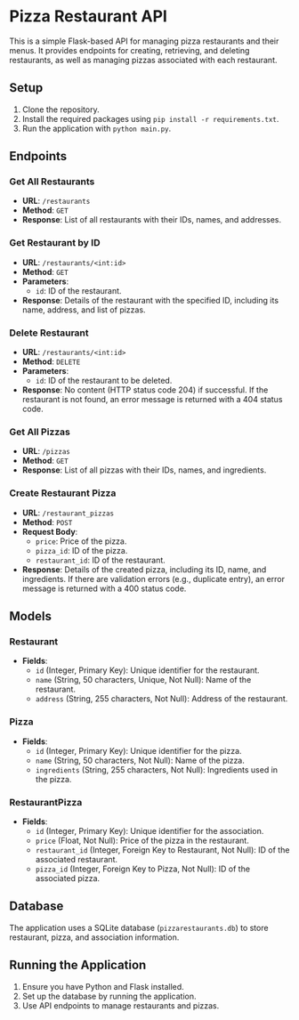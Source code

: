 # Pizza Restaurant API

This is a simple Flask-based API for managing pizza restaurants and their menus. It provides endpoints for creating, retrieving, and deleting restaurants, as well as managing pizzas associated with each restaurant.

## Setup

1. Clone the repository.
2. Install the required packages using `pip install -r requirements.txt`.
3. Run the application with `python main.py`.

## Endpoints

### Get All Restaurants

- **URL**: `/restaurants`
- **Method**: `GET`
- **Response**: List of all restaurants with their IDs, names, and addresses.

### Get Restaurant by ID

- **URL**: `/restaurants/<int:id>`
- **Method**: `GET`
- **Parameters**:
  - `id`: ID of the restaurant.
- **Response**: Details of the restaurant with the specified ID, including its name, address, and list of pizzas.

### Delete Restaurant

- **URL**: `/restaurants/<int:id>`
- **Method**: `DELETE`
- **Parameters**:
  - `id`: ID of the restaurant to be deleted.
- **Response**: No content (HTTP status code 204) if successful. If the restaurant is not found, an error message is returned with a 404 status code.

### Get All Pizzas

- **URL**: `/pizzas`
- **Method**: `GET`
- **Response**: List of all pizzas with their IDs, names, and ingredients.

### Create Restaurant Pizza

- **URL**: `/restaurant_pizzas`
- **Method**: `POST`
- **Request Body**:
  - `price`: Price of the pizza.
  - `pizza_id`: ID of the pizza.
  - `restaurant_id`: ID of the restaurant.
- **Response**: Details of the created pizza, including its ID, name, and ingredients. If there are validation errors (e.g., duplicate entry), an error message is returned with a 400 status code.

## Models

### Restaurant

- **Fields**:
  - `id` (Integer, Primary Key): Unique identifier for the restaurant.
  - `name` (String, 50 characters, Unique, Not Null): Name of the restaurant.
  - `address` (String, 255 characters, Not Null): Address of the restaurant.

### Pizza

- **Fields**:
  - `id` (Integer, Primary Key): Unique identifier for the pizza.
  - `name` (String, 50 characters, Not Null): Name of the pizza.
  - `ingredients` (String, 255 characters, Not Null): Ingredients used in the pizza.

### RestaurantPizza

- **Fields**:
  - `id` (Integer, Primary Key): Unique identifier for the association.
  - `price` (Float, Not Null): Price of the pizza in the restaurant.
  - `restaurant_id` (Integer, Foreign Key to Restaurant, Not Null): ID of the associated restaurant.
  - `pizza_id` (Integer, Foreign Key to Pizza, Not Null): ID of the associated pizza.

## Database

The application uses a SQLite database (`pizzarestaurants.db`) to store restaurant, pizza, and association information.

## Running the Application

1. Ensure you have Python and Flask installed.
2. Set up the database by running the application.
3. Use API endpoints to manage restaurants and pizzas.

